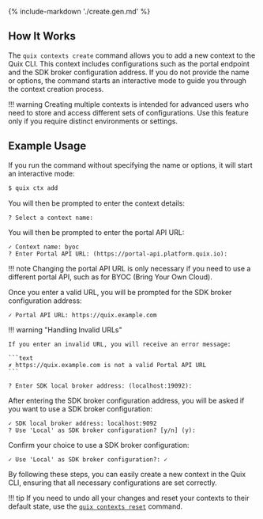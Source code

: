 {% include-markdown './create.gen.md' %}

## How It Works

The `quix contexts create` command allows you to add a new context to the Quix CLI. This context includes configurations such as the portal endpoint and the SDK broker configuration address. If you do not provide the name or options, the command starts an interactive mode to guide you through the context creation process.

!!! warning
    Creating multiple contexts is intended for advanced users who need to store and access different sets of configurations. Use this feature only if you require distinct environments or settings.

## Example Usage

If you run the command without specifying the name or options, it will start an interactive mode:

```bash
$ quix ctx add
```

You will then be prompted to enter the context details:

```text
? Select a context name:
```

You will then be prompted to enter the portal API URL:

```text
✓ Context name: byoc
? Enter Portal API URL: (https://portal-api.platform.quix.io):
```

!!! note
    Changing the portal API URL is only necessary if you need to use a different portal API, such as for BYOC (Bring Your Own Cloud).


Once you enter a valid URL, you will be prompted for the SDK broker configuration address:

```text
✓ Portal API URL: https://quix.example.com 
```

!!! warning "Handling Invalid URLs"

    If you enter an invalid URL, you will receive an error message:

    ```text
    ✗ https://quix.example.com is not a valid Portal API URL
    ```

```
? Enter SDK local broker address: (localhost:19092):
```

After entering the SDK broker configuration address, you will be asked if you want to use a SDK broker configuration:

```text
✓ SDK local broker address: localhost:9092
? Use 'Local' as SDK broker configuration? [y/n] (y):
```

Confirm your choice to use a SDK broker configuration:

```text
✓ Use 'Local' as SDK broker configuration?: ✓
```

By following these steps, you can easily create a new context in the Quix CLI, ensuring that all necessary configurations are set correctly.

!!! tip
    If you need to undo all your changes and reset your contexts to their default state, use the [`quix contexts reset`](reset.md) command.